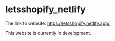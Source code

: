 # letsshopify_netlify
The link to website: https://letsshopify.netlify.app/

This website is currently in development.
